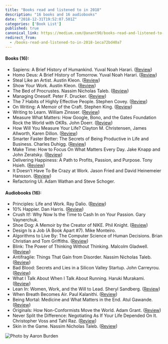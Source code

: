 ```yaml
---
title: "Books read and listened to in 2018"
description: "16 books and 16 audiobooks"
date: "2018-12-31T19:52:07.501Z"
categories: ['Book List']
published: true
canonical_link: https://medium.com/@anant90/books-read-and-listened-to-in-2018-1eca72bd40a7
redirect_from:
  - /books-read-and-listened-to-in-2018-1eca72bd40a7
---
```


#### **Books (16):**

-   Sapiens: A Brief History of Humankind. Yuval Noah Harari. ([Review](https://anantjain.dev/sapiens-a-brief-history-of-humankind-af4aee2aaa04))
-   Homo Deus: A Brief History of Tomorrow. Yuval Noah Harari. ([Review](https://anantjain.dev/homo-deus-a-brief-history-of-tomorrow-fd8ba921a20f))
-   Steal Like an Artist. Austin Kleon. ([Review](https://anantjain.dev/steal-like-an-artist-275d7027429d))
-   Show Your Work. Austin Kleon. ([Review](https://anantjain.dev/show-your-work-39e6466c4273))
-   The Bed of Procrustes. Nassim Nicholas Taleb. ([Review](https://anantjain.dev/the-bed-of-procrustes-875aeb87e7de))
-   Managing Oneself. Peter F. Drucker. ([Review](https://anantjain.dev/managing-oneself-15ce1f09c127))
-   The 7 Habits of Highly Effective People. Stephen Covey. ([Review](https://anantjain.dev/the-7-habits-of-highly-effective-people-d5041a1842b5))
-   On Writing: A Memoir of the Craft. Stephen King. ([Review](https://anantjain.dev/on-writing-a-memoir-of-the-craft-a037cd5cf928))
-   Writing to Learn. William Zinsser. ([Review](https://anantjain.dev/writing-to-learn-9ed157c4fe4a))
-   Measure What Matters: How Google, Bono, and the Gates Foundation Rock the World with OKRs. John Doerr. ([Review](https://anantjain.dev/measure-what-matters-9187e735b26f))
-   How Will You Measure Your Life? Clayton M. Christensen, James Allworth, Karen Dillon. ([Review](https://anantjain.dev/how-will-you-measure-your-life-3bdd5f0708e8))
-   Smarter Faster Better: The Secrets of Being Productive in Life and Business. Charles Duhigg. ([Review](https://anantjain.dev/smarter-faster-better-the-secrets-of-being-productive-in-life-and-business-b49ae9eeac6b))
-   Make Time: How to Focus On What Matters Every Day. Jake Knapp and John Zeratsky. ([Review](https://anantjain.dev/make-time-how-to-focus-on-what-matters-every-day-e793d6544b24))
-   Delivering Happiness: A Path to Profits, Passion, and Purpose. Tony Hsieh. ([Review](https://anantjain.dev/delivering-happiness-a-path-to-profits-passion-and-purpose-bfbe6a489f00))
-   It Doesn’t Have To Be Crazy at Work. Jason Fried and David Heinemeier Hansson. ([Review](https://anantjain.dev/it-doesnt-have-to-be-crazy-at-work-1b5e7756dd16))
-   Refactoring UI. Adam Wathan and Steve Schoger.

#### **Audiobooks (16):**

-   Principles: Life and Work. Ray Dalio. ([Review](https://anantjain.dev/principles-life-and-work-1854406bb841))
-   10% Happier. Dan Harris. ([Review](https://anantjain.dev/10-happier-5d27ba69b185))
-   Crush It!: Why Now Is the Time to Cash In on Your Passion. Gary Vaynerchuk.
-   Shoe Dog: A Memoir by the Creator of NIKE. Phil Knight. ([Review](https://anantjain.dev/shoe-dog-a-memoir-by-the-creator-of-nike-d0c7325ebdf0))
-   Design Is a Job (A Book Apart #7). Mike Monteiro.
-   Algorithms to Live By: The Computer Science of Human Decisions. Brian Christian and Tom Griffiths. ([Review](https://anantjain.dev/algorithms-to-live-by-the-computer-science-of-human-decisions-6f3b34f3daa0))
-   Blink: The Power of Thinking Without Thinking. Malcolm Gladwell. ([Review](https://anantjain.dev/blink-the-power-of-thinking-without-thinking-c3a554181166))
-   Antifragile: Things That Gain from Disorder. Nassim Nicholas Taleb. ([Review](https://anantjain.dev/antifragile-things-that-gain-from-disorder-8a0e86257edb))
-   Bad Blood: Secrets and Lies in a Silicon Valley Startup. John Carreyrou. ([Review](https://anantjain.dev/bad-blood-secret-and-lies-in-a-silicon-valley-startup-e66e18d97641))
-   What I Talk About When I Talk About Running. Haruki Murakami. ([Review](https://anantjain.dev/what-i-talk-about-when-i-talk-about-running-5ca1aad1c5e1))
-   Lean In: Women, Work, and the Will to Lead. Sheryl Sandberg. ([Review](https://anantjain.dev/lean-in-women-work-and-the-will-to-lead-c014a047d6fc))
-   When Breath Becomes Air. Paul Kalanithi. ([Review](https://anantjain.dev/when-breath-becomes-air-af575867bda))
-   Being Mortal: Medicine and What Matters in the End. Atul Gawande. ([Review](https://anantjain.dev/being-mortal-medicine-and-what-matters-in-the-end-24c737f8250a))
-   Originals: How Non-Conformists Move the World. Adam Grant. ([Review](https://anantjain.dev/originals-how-non-conformists-move-the-world-db8f3c802762))
-   Never Split the Difference: Negotiating As If Your Life Depended On It. Christopher Voss and Tahl Raz. ([Review](https://anantjain.dev/never-split-the-difference-a2f63dbc72fa))
-   Skin in the Game. Nassim Nicholas Taleb. ([Review](https://anantjain.dev/skin-in-the-game-9bf95b82c0ff))

![Photo by [Aaron Burden](https://unsplash.com/@aaronburden)](./asset-1.png)
